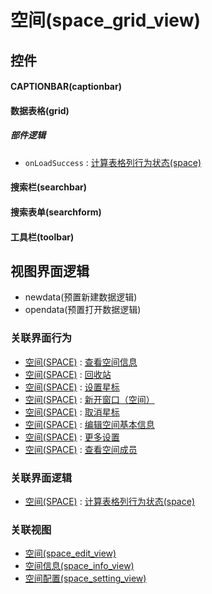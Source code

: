 # 空间(space_grid_view)  <!-- {docsify-ignore-all} -->



## 控件
#### CAPTIONBAR(captionbar)
#### 数据表格(grid)

##### 部件逻辑
* `onLoadSuccess` : [计算表格列行为状态(space)](module/Wiki/space/uilogic/calc_column_action_state)
#### 搜索栏(searchbar)
#### 搜索表单(searchform)
#### 工具栏(toolbar)

## 视图界面逻辑
  * newdata(预置新建数据逻辑)
  * opendata(预置打开数据逻辑)


### 关联界面行为
  * [空间(SPACE)](module/Wiki/space) : [查看空间信息](module/Wiki/space#界面行为)
  * [空间(SPACE)](module/Wiki/space) : [回收站](module/Wiki/space#界面行为)
  * [空间(SPACE)](module/Wiki/space) : [设置星标](module/Wiki/space#界面行为)
  * [空间(SPACE)](module/Wiki/space) : [新开窗口（空间）](module/Wiki/space#界面行为)
  * [空间(SPACE)](module/Wiki/space) : [取消星标](module/Wiki/space#界面行为)
  * [空间(SPACE)](module/Wiki/space) : [编辑空间基本信息](module/Wiki/space#界面行为)
  * [空间(SPACE)](module/Wiki/space) : [更多设置](module/Wiki/space#界面行为)
  * [空间(SPACE)](module/Wiki/space) : [查看空间成员](module/Wiki/space#界面行为)

### 关联界面逻辑
  * [空间(SPACE)](module/Wiki/space) : [计算表格列行为状态(space)](module/Wiki/space/uilogic/calc_column_action_state)

### 关联视图
  * [空间(space_edit_view)](app/view/space_edit_view)
  * [空间信息(space_info_view)](app/view/space_info_view)
  * [空间配置(space_setting_view)](app/view/space_setting_view)

<script>
 const { createApp } = Vue
  createApp({
    data() {
      return {

      }
    }
  }).use(ElementPlus).mount('#app')
</script>